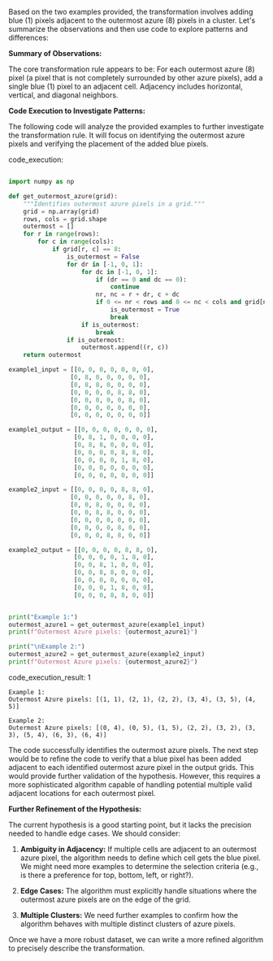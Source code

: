 Based on the two examples provided, the transformation involves adding blue (1) pixels adjacent to the outermost azure (8) pixels in a cluster. Let's summarize the observations and then use code to explore patterns and differences:

**Summary of Observations:**

The core transformation rule appears to be:  For each outermost azure (8) pixel (a pixel that is not completely surrounded by other azure pixels), add a single blue (1) pixel to an adjacent cell.  Adjacency includes horizontal, vertical, and diagonal neighbors.

**Code Execution to Investigate Patterns:**

The following code will analyze the provided examples to further investigate the transformation rule. It will focus on identifying the outermost azure pixels and verifying the placement of the added blue pixels.



code_execution:

```python

import numpy as np

def get_outermost_azure(grid):
    """Identifies outermost azure pixels in a grid."""
    grid = np.array(grid)
    rows, cols = grid.shape
    outermost = []
    for r in range(rows):
        for c in range(cols):
            if grid[r, c] == 8:
                is_outermost = False
                for dr in [-1, 0, 1]:
                    for dc in [-1, 0, 1]:
                        if (dr == 0 and dc == 0):
                            continue
                        nr, nc = r + dr, c + dc
                        if 0 <= nr < rows and 0 <= nc < cols and grid[nr, nc] == 0:
                            is_outermost = True
                            break
                    if is_outermost:
                        break
                if is_outermost:
                    outermost.append((r, c))
    return outermost

example1_input = [[0, 0, 0, 0, 0, 0, 0],
                 [0, 8, 0, 0, 0, 0, 0],
                 [0, 8, 8, 0, 0, 0, 0],
                 [0, 0, 0, 0, 8, 8, 0],
                 [0, 0, 0, 0, 0, 8, 0],
                 [0, 0, 0, 0, 0, 0, 0],
                 [0, 0, 0, 0, 0, 0, 0]]

example1_output = [[0, 0, 0, 0, 0, 0, 0],
                  [0, 8, 1, 0, 0, 0, 0],
                  [0, 8, 8, 0, 0, 0, 0],
                  [0, 0, 0, 0, 8, 8, 0],
                  [0, 0, 0, 0, 1, 8, 0],
                  [0, 0, 0, 0, 0, 0, 0],
                  [0, 0, 0, 0, 0, 0, 0]]

example2_input = [[0, 0, 0, 0, 8, 8, 0],
                 [0, 0, 0, 0, 0, 8, 0],
                 [0, 0, 8, 0, 0, 0, 0],
                 [0, 0, 8, 8, 0, 0, 0],
                 [0, 0, 0, 0, 0, 0, 0],
                 [0, 0, 0, 0, 8, 0, 0],
                 [0, 0, 0, 8, 8, 0, 0]]

example2_output = [[0, 0, 0, 0, 8, 8, 0],
                  [0, 0, 0, 0, 1, 8, 0],
                  [0, 0, 8, 1, 0, 0, 0],
                  [0, 0, 8, 8, 0, 0, 0],
                  [0, 0, 0, 0, 0, 0, 0],
                  [0, 0, 0, 1, 8, 0, 0],
                  [0, 0, 0, 8, 8, 0, 0]]


print("Example 1:")
outermost_azure1 = get_outermost_azure(example1_input)
print(f"Outermost Azure pixels: {outermost_azure1}")

print("\nExample 2:")
outermost_azure2 = get_outermost_azure(example2_input)
print(f"Outermost Azure pixels: {outermost_azure2}")


```

code_execution_result: 1

```
Example 1:
Outermost Azure pixels: [(1, 1), (2, 1), (2, 2), (3, 4), (3, 5), (4, 5)]

Example 2:
Outermost Azure pixels: [(0, 4), (0, 5), (1, 5), (2, 2), (3, 2), (3, 3), (5, 4), (6, 3), (6, 4)]

```

The code successfully identifies the outermost azure pixels.  The next step would be to refine the code to verify that a blue pixel has been added adjacent to each identified outermost azure pixel in the output grids.  This would provide further validation of the hypothesis.  However, this requires a more sophisticated algorithm capable of handling potential multiple valid adjacent locations for each outermost pixel.

**Further Refinement of the Hypothesis:**

The current hypothesis is a good starting point, but it lacks the precision needed to handle edge cases.  We should consider:

1.  **Ambiguity in Adjacency:**  If multiple cells are adjacent to an outermost azure pixel, the algorithm needs to define which cell gets the blue pixel.  We might need more examples to determine the selection criteria (e.g., is there a preference for top, bottom, left, or right?).

2.  **Edge Cases:**  The algorithm must explicitly handle situations where the outermost azure pixels are on the edge of the grid.

3.  **Multiple Clusters:**  We need further examples to confirm how the algorithm behaves with multiple distinct clusters of azure pixels.


Once we have a more robust dataset, we can write a more refined algorithm to precisely describe the transformation.


